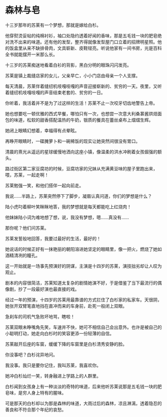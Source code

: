 # 森林与皂

十三岁那年的苏莱有一个梦想，那就是嫁给白杉。 

他穿熨烫妥帖的纯棉衬衫，袖口处隐约透着好闻的香味，那是五毛钱一块的肥皂绝对洗不出来的味道。还有他的发型，整齐得就像发型屋门口立着的招牌明星照。他的饭盒里从来不缺排骨肉，文具崭新、皮鞋锃亮。听说他家有一间书房，光是百科全书就能摆开一米那么长。 

十三岁的苏莱痴迷地看着白衫的背影，黑白分明的眼珠闪闪发亮。 

苏莱是镇上裁缝店家的女儿，父亲早亡，小小门店由母亲一个人支撑。 

每天清晨，苏莱伴着缝纫机吱嘎吱嘎的声音迎接崭新的、贫穷的一天。夜里，又听着缝纫机吱嘎吱嘎的声音结束老套的、贫穷的一日。 

你听着，我活着并不是为了过这样的生活！苏莱不止一次咬牙切齿地警告上帝。 

她也想要吃一顿优雅的西式早餐，哪怕只有一次，也想尝一次意大利桑葚酱烘焙面包的味道，松软的甜香搭配温热的牛奶，银质的餐具在蕾丝桌布上熠熠生辉。 

她闭上眼睛幻想着，幸福得有点晕眩。 

再睁开眼睛时，一碟腌萝卜和一碗稀饭的现实让她突然间很没有胃口。 

清晨的熹光从遥远的星球缓慢地洒向这座小镇，像温柔的洪水冲刷着女孩倔强的额头。 

路过街区第二家豆腐坊的时候，豆腐坊家的兄妹从充满黄豆味的屋子里跑出来，喂，苏莱，一起走啊！ 

苏莱勉强一笑，和他们搭伴一起向前走。 

我说……半路上，苏莱突然停下了脚步，凝眉认真问道，你们的梦想是什么？ 

陆小虎叼着柳叶笑眯眯地答，我的梦想就是每天都能吃上红烧肉！ 

他妹妹陆小词为难地想了想，说，我没有梦想，嗯……真没有…… 

那你呢？他们问苏莱。 

苏莱发誓般地回答，我要过最好的生活，最好的！ 

她说话的时候正好有一抹艳丽的朝阳溶进她坚定的眼睛里，像一把火，燃烧了她如酒精清冽的瞳孔。 

这一开始就是一场事先预演好的阴谋，主演是十四岁的苏莱，演技拙劣却让人叹为观止。 

剧本的内容很简洁，苏莱知道太复杂的剧情她演不好，于是借鉴了当下最流行的偶像剧，抄了一段最好演也最直接的戏。 

经过一年的预演，十四岁的苏莱用最靠谱的方式拦住了白杉家的私家车。天很阴，她张开双臂笔直地挡在直冲而来的车身前，赴死一般闭上双眼。 

急刹车的司机气急败坏地骂，瞎啦！ 

苏莱双眼未睁嘴角先笑，车速并不快，她可不相信自己会出意外。也许是被自己的小聪明打动，她走向白杉时的笑容更添一份轻薄的自信。 

苏莱敲开后座的车窗，缓缓下降的车窗里是白杉清秀安静的脸。 

你没事吧？白杉诧异地问。 

我没事。我只是要你记住，我叫苏莱，我喜欢你。 

她冲白杉灿烂一笑，转身融进上学路上的人群里。 

白杉闻到女孩身上有一种淡淡的奇特的味道，后来他听苏莱说那是五毛钱一块的肥皂味，是穷人身上特有的腥味。 

可是那天的白杉却以为那是森林的味道，大雨过后的森林，凉且淋漓，透着隐忍的善良和不符合那个年纪的哀愁。
